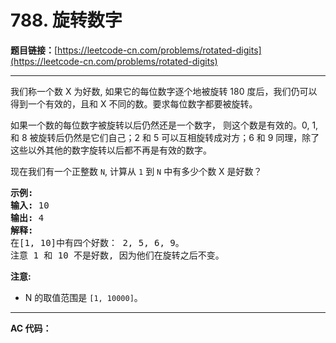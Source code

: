 # 788. 旋转数字

**题目链接：**[https://leetcode-cn.com/problems/rotated-digits](https://leetcode-cn.com/problems/rotated-digits)

---

<div class="content__1Y2H">
 <div class="notranslate">
  <p>我们称一个数 X 为好数, 如果它的每位数字逐个地被旋转 180 度后，我们仍可以得到一个有效的，且和 X 不同的数。要求每位数字都要被旋转。</p> 
  <p>如果一个数的每位数字被旋转以后仍然还是一个数字，&nbsp;则这个数是有效的。0, 1, 和 8 被旋转后仍然是它们自己；2 和 5 可以互相旋转成对方；6 和 9 同理，除了这些以外其他的数字旋转以后都不再是有效的数字。</p> 
  <p>现在我们有一个正整数&nbsp;<code>N</code>, 计算从&nbsp;<code>1</code> 到&nbsp;<code>N</code> 中有多少个数&nbsp;X 是好数？</p> 
  <pre class="language-text"><strong>示例:</strong>
<strong>输入:</strong> 10
<strong>输出:</strong> 4
<strong>解释:</strong> 
在[1, 10]中有四个好数： 2, 5, 6, 9。
注意 1 和 10 不是好数, 因为他们在旋转之后不变。
</pre> 
  <p><strong>注意:</strong></p> 
  <ul> 
   <li>N&nbsp;的取值范围是&nbsp;<code>[1, 10000]</code>。</li> 
  </ul> 
 </div>
</div>

---

**AC 代码：**

```java

```